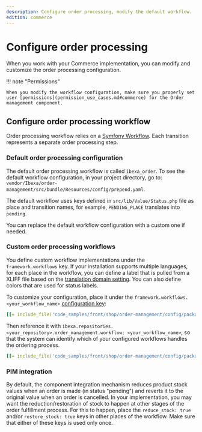 ```yaml
---
description: Configure order processing, modify the default workflow.
edition: commerce
---
```


# Configure order processing

When you work with your Commerce implementation, you can modify and customize the order processing configuration.

!!! note "Permissions" 

    When you modify the workflow configuration, make sure you properly set user [permissions](permission_use_cases.md#commerce) for the Order management component.

## Configure order processing workflow

Order processing workflow relies on a [Symfony Workflow](http://symfony.com/doc/5.4/components/workflow.html).
Each transition represents a separate order processing step. 

### Default order processing configuration

The default order processing workflow is called `ibexa_order`. 
To see the default workflow configuration, in your project directory, go to: `vendor/Ibexa/order-management/src/bundle/Resources/config/prepend.yaml`.

The default workflow uses keys defined in `src/lib/Value/Status.php` file as place and transition names, for example, `PENDING_PLACE` translates into `pending`.

You can replace the default workflow configuration with a custom one if needed.

### Custom order processing workflows

You define custom workflow implementations under the `framework.workflows` key. 
If your installation supports multiple languages, for each place in the workflow, you can define a label that is pulled from a XLIFF file based on the [translation domain setting](../../multisite/languages/back_office_translations.md). 
You can also define colors that are used for status labels.

To customize your configuration, place it under the `framework.workflows.<your_workflow_name>` [configuration key](configuration.md#configuration-files):

``` yaml
[[= include_file('code_samples/front/shop/order-management/config/packages/ibexa.yaml', 0, 66) =]]
```

Then reference it with `ibexa.repositories.<your_repository>.order_management.workflow: <your_workflow_name>`, so that the system can identify which of your configured workflows handles the ordering process.

``` yaml
[[= include_file('code_samples/front/shop/order-management/config/packages/ibexa.yaml', 69, 74) =]]
```

### PIM integration

By default, the component integration mechanism reduces product stock values when an order is made (in status "pending") and reverts it to the original value when an order is cancelled.
In your implementation, you may want the reduction/restoration of stock to happen at other stages of the order fulfillment process.
For this to happen, place the `reduce_stock: true` and/or `restore_stock: true` keys in other places of the workflow. 
Make sure that either of these keys is used only once.
